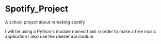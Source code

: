 # Spotify_Project
A school project about remaking spotify

I will be using a Python's module named flask in order to make a free music application 
I also use the deezer api module